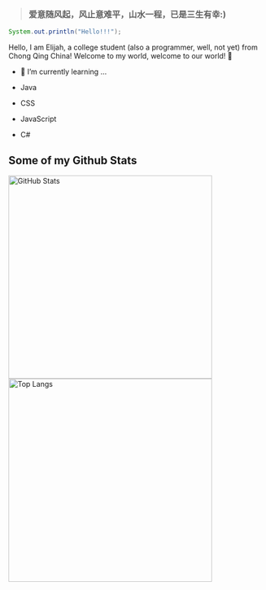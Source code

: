 > ### **爱意随风起，风止意难平，山水一程，已是三生有幸:)**

```java
System.out.println("Hello!!!");
```



Hello, I am Elijah, a college student (also a programmer, well, not yet) from Chong Qing China! Welcome to my world, welcome to our world! 👋


- 🌱 I’m currently learning ...

- Java

- CSS

- JavaScript

- C#

## Some of my Github Stats

<img align="center" width="400px" alt="GitHub Stats" src="https://github-readme-stats.vercel.app/api?username=Elijah-0616&show_icons=true&include_all_commits=true" />
<img align="center" width="400px" alt="Top Langs" src="https://github-readme-stats.vercel.app/api/top-langs/?username=Elijah-0616&layout=compact" />
